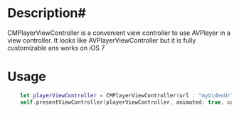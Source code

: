 # Description#
CMPlayerViewController is a convenient view controller to use AVPlayer in a view controller. It looks like AVPlayerViewController but it is fully customizable ans works on iOS 7

# Usage #

```swift
	let playerViewController = CMPlayerViewController(url : "myVideoUrl")
	self.presentViewController(playerViewController, animated: true, completion: nil)
```

